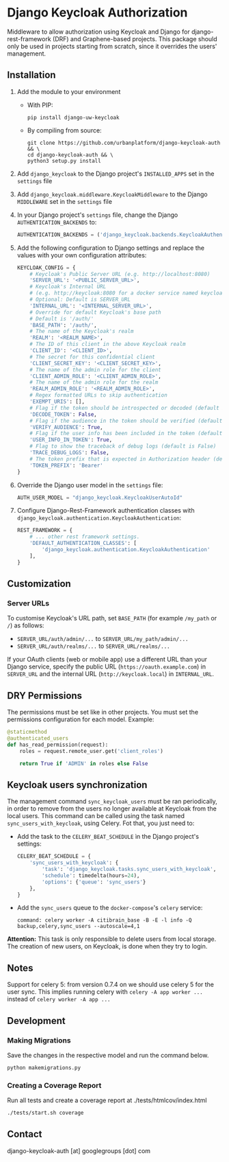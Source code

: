 # Django Keycloak Authorization

Middleware to allow authorization using Keycloak and Django for django-rest-framework (DRF) and Graphene-based projects.
This package should only be used in projects starting from scratch, since it overrides the users' management.

## Installation

1. Add the module to your environment
    * With PIP:

        ```shell
        pip install django-uw-keycloak
        ```

    * By compiling from source:

        ```shell
        git clone https://github.com/urbanplatform/django-keycloak-auth && \
        cd django-keycloak-auth && \
        python3 setup.py install
        ```

2. Add `django_keycloak` to the Django project's `INSTALLED_APPS` set in the `settings` file
3. Add `django_keycloak.middleware.KeycloakMiddleware` to the Django `MIDDLEWARE` set in the `settings` file
4. In your Django project's `settings` file, change the Django `AUTHENTICATION_BACKENDS` to:

    ```python
    AUTHENTICATION_BACKENDS = ('django_keycloak.backends.KeycloakAuthenticationBackend',)
    ```

5. Add the following configuration to Django settings and replace the values with your own configuration attributes:

    ```python
    KEYCLOAK_CONFIG = {
        # Keycloak's Public Server URL (e.g. http://localhost:8080)
        'SERVER_URL': '<PUBLIC_SERVER_URL>',
        # Keycloak's Internal URL
        # (e.g. http://keycloak:8080 for a docker service named keycloak)
        # Optional: Default is SERVER_URL
        'INTERNAL_URL': '<INTERNAL_SERVER_URL>',
        # Override for default Keycloak's base path
        # Default is '/auth/'
        'BASE_PATH': '/auth/',
        # The name of the Keycloak's realm
        'REALM': '<REALM_NAME>',
        # The ID of this client in the above Keycloak realm
        'CLIENT_ID': '<CLIENT_ID>',
        # The secret for this confidential client
        'CLIENT_SECRET_KEY': '<CLIENT_SECRET_KEY>',
        # The name of the admin role for the client
        'CLIENT_ADMIN_ROLE': '<CLIENT_ADMIN_ROLE>',
        # The name of the admin role for the realm
        'REALM_ADMIN_ROLE': '<REALM_ADMIN_ROLE>',
        # Regex formatted URLs to skip authentication
        'EXEMPT_URIS': [],
        # Flag if the token should be introspected or decoded (default is False)
        'DECODE_TOKEN': False,
        # Flag if the audience in the token should be verified (default is True)
        'VERIFY_AUDIENCE': True,
        # Flag if the user info has been included in the token (default is True)
        'USER_INFO_IN_TOKEN': True,
        # Flag to show the traceback of debug logs (default is False)
        'TRACE_DEBUG_LOGS': False,
        # The token prefix that is expected in Authorization header (default is 'Bearer')
        'TOKEN_PREFIX': 'Bearer'
    }
    ```

6. Override the Django user model in the `settings` file:

     ```python
    AUTH_USER_MODEL = "django_keycloak.KeycloakUserAutoId"
    ```

7. Configure Django-Rest-Framework authentication classes with `django_keycloak.authentication.KeycloakAuthentication`:

    ```python
    REST_FRAMEWORK = {
        # ... other rest framework settings.
        'DEFAULT_AUTHENTICATION_CLASSES': [
            'django_keycloak.authentication.KeycloakAuthentication'
        ],
    }
    ```

## Customization

### Server URLs

To customise Keycloak's URL path, set `BASE_PATH` (for example `/my_path` or `/`) as follows:

* `SERVER_URL/auth/admin/...` to `SERVER_URL/my_path/admin/...`
* `SERVER_URL/auth/realms/...` to `SERVER_URL/realms/...`

If your OAuth clients (web or mobile app) use a different URL than your Django service, specify the public URL (`https://oauth.example.com`) in `SERVER_URL` and the internal URL (`http://keycloak.local`) in `INTERNAL_URL`.

## DRY Permissions

The permissions must be set like in other projects. You must set the
permissions configuration for each model. Example:

```python
@staticmethod
@authenticated_users
def has_read_permission(request):
    roles = request.remote_user.get('client_roles')

    return True if 'ADMIN' in roles else False
```

## Keycloak users synchronization

The management command `sync_keycloak_users` must be ran periodically, in
order to remove from the users no longer available at
Keycloak from the local users. This command can be called using the task named
`sync_users_with_keycloak`, using Celery. Fot that, you just need to:

* Add the task to the `CELERY_BEAT_SCHEDULE` ìn the Django project's settings:

  ```python
  CELERY_BEAT_SCHEDULE = {
      'sync_users_with_keycloak': {
          'task': 'django_keycloak.tasks.sync_users_with_keycloak',
          'schedule': timedelta(hours=24),
          'options': {'queue': 'sync_users'}
      },
  }
  ```

* Add the `sync_users` queue to the `docker-compose`'s `celery` service:

  `command: celery worker -A citibrain_base -B -E -l info -Q backup,celery,sync_users --autoscale=4,1`

**Attention:** This task is only responsible to delete users from local
storage. The creation of new users, on Keycloak, is done when they
try to login.

## Notes

Support for celery 5: from version 0.7.4 on we should use celery 5 for the user sync. This implies running celery with `celery -A app worker ...` instead of `celery worker -A app ...`

## Development

### Making Migrations

Save the changes in the respective model and run the command below.

```py
python makemigrations.py
```

### Creating a Coverage Report

Run all tests and create a coverage report at ./tests/htmlcov/index.html

```sh
./tests/start.sh coverage
```


## Contact

django-keycloak-auth [at] googlegroups [dot] com
